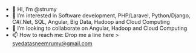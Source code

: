 - 👋 Hi, I’m @strumy
- 👀 I’m interested in Software development, PHP/Laravel, Python/Django, C#/.Net, SQL, Angular, Big Data, Hadoop and Cloud Computing
- 💞️ I’m looking to collaborate on Angular, Hadoop and Cloud Computing
- 📫 How to reach me: Drop me a line here > syedatasneemrumy@gmail.com

<!---
strumy/strumy is a ✨ special ✨ repository because its `README.md` (this file) appears on your GitHub profile.
You can click the Preview link to take a look at your changes.
--->
